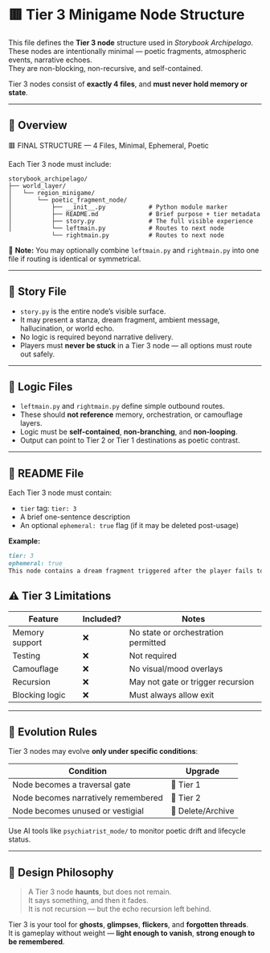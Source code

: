 <!-- Save to: storybook_archipelago/tier_3_minigame_node_structure.md -->

# 🟥 Tier 3 Minigame Node Structure

This file defines the **Tier 3 node** structure used in *Storybook Archipelago*.  
These nodes are intentionally minimal — poetic fragments, atmospheric events, narrative echoes.  
They are non-blocking, non-recursive, and self-contained.

Tier 3 nodes consist of **exactly 4 files**, and **must never hold memory or state**.

---

## 🧾 Overview

🟥 FINAL STRUCTURE — 4 Files, Minimal, Ephemeral, Poetic

Each Tier 3 node must include:

```plaintext
storybook_archipelago/
├── world_layer/
│   └── region_minigame/
│       └── poetic_fragment_node/
│           ├── __init__.py            # Python module marker
│           ├── README.md              # Brief purpose + tier metadata
│           ├── story.py               # The full visible experience
│           └── leftmain.py            # Routes to next node
            └── rightmain.py           # Routes to next node
```

🧩 **Note:** You may optionally combine `leftmain.py` and `rightmain.py` into one file if routing is identical or symmetrical.

---

## 📖 Story File

- `story.py` is the entire node’s visible surface.
- It may present a stanza, dream fragment, ambient message, hallucination, or world echo.
- No logic is required beyond narrative delivery.
- Players must **never be stuck** in a Tier 3 node — all options must route out safely.

---

## 🔁 Logic Files

- `leftmain.py` and `rightmain.py` define simple outbound routes.
- These should **not reference** memory, orchestration, or camouflage layers.
- Logic must be **self-contained**, **non-branching**, and **non-looping**.
- Output can point to Tier 2 or Tier 1 destinations as poetic contrast.

---

## 📘 README File

Each Tier 3 node must contain:

- `tier` tag: `tier: 3`
- A brief one-sentence description
- An optional `ephemeral: true` flag (if it may be deleted post-usage)

**Example:**

```markdown
tier: 3  
ephemeral: true  
This node contains a dream fragment triggered after the player fails to remember something important.
```

## ⚠️ Tier 3 Limitations

| Feature          | Included? | Notes                                  |
|------------------|-----------|----------------------------------------|
| Memory support   | ❌        | No state or orchestration permitted    |
| Testing          | ❌        | Not required                           |
| Camouflage       | ❌        | No visual/mood overlays                |
| Recursion        | ❌        | May not gate or trigger recursion      |
| Blocking logic   | ❌        | Must always allow exit                 |

---

## 🔄 Evolution Rules

Tier 3 nodes may evolve **only under specific conditions**:

| Condition                            | Upgrade           |
|--------------------------------------|-------------------|
| Node becomes a traversal gate        | 🔺 Tier 1         |
| Node becomes narratively remembered  | 🔺 Tier 2         |
| Node becomes unused or vestigial     | 🔻 Delete/Archive |

Use AI tools like `psychiatrist_mode/` to monitor poetic drift and lifecycle status.

---

## 🧬 Design Philosophy

> A Tier 3 node **haunts**, but does not remain.  
> It says something, and then it fades.  
> It is not recursion — but the echo recursion left behind.

Tier 3 is your tool for **ghosts**, **glimpses**, **flickers**, and **forgotten threads**.  
It is gameplay without weight — **light enough to vanish**, **strong enough to be remembered**.
